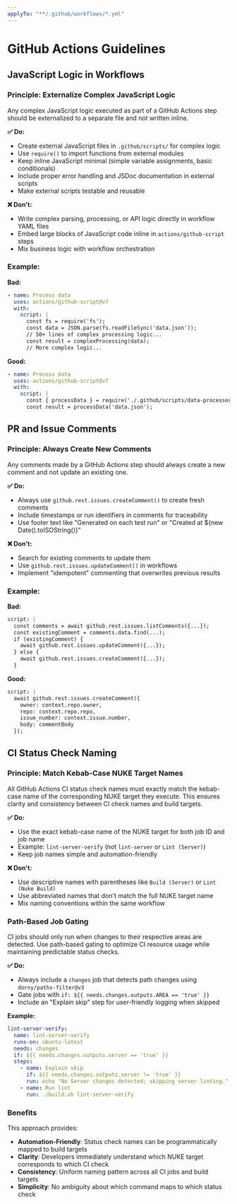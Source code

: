 ```yaml
---
applyTo: "**/.github/workflows/*.yml"
---
```


# GitHub Actions Guidelines

## JavaScript Logic in Workflows

### Principle: Externalize Complex JavaScript Logic

Any complex JavaScript logic executed as part of a GitHub Actions step should be externalized to a separate file and not written inline.

**✅ Do:**
- Create external JavaScript files in `.github/scripts/` for complex logic
- Use `require()` to import functions from external modules
- Keep inline JavaScript minimal (simple variable assignments, basic conditionals)
- Include proper error handling and JSDoc documentation in external scripts
- Make external scripts testable and reusable

**❌ Don't:**
- Write complex parsing, processing, or API logic directly in workflow YAML files
- Embed large blocks of JavaScript code inline in `actions/github-script` steps
- Mix business logic with workflow orchestration

### Example:

**Bad:**
```yaml
- name: Process data
  uses: actions/github-script@v7
  with:
    script: |
      const fs = require('fs');
      const data = JSON.parse(fs.readFileSync('data.json'));
      // 50+ lines of complex processing logic...
      const result = complexProcessing(data);
      // More complex logic...
```

**Good:**
```yaml
- name: Process data
  uses: actions/github-script@v7
  with:
    script: |
      const { processData } = require('./.github/scripts/data-processor.js');
      const result = processData('data.json');
```

## PR and Issue Comments

### Principle: Always Create New Comments

Any comments made by a GitHub Actions step should always create a new comment and not update an existing one.

**✅ Do:**
- Always use `github.rest.issues.createComment()` to create fresh comments
- Include timestamps or run identifiers in comments for traceability
- Use footer text like "Generated on each test run" or "Created at ${new Date().toISOString()}"

**❌ Don't:**
- Search for existing comments to update them
- Use `github.rest.issues.updateComment()` in workflows
- Implement "idempotent" commenting that overwrites previous results

### Example:

**Bad:**
```yaml
script: |
  const comments = await github.rest.issues.listComments({...});
  const existingComment = comments.data.find(...);
  if (existingComment) {
    await github.rest.issues.updateComment({...});
  } else {
    await github.rest.issues.createComment({...});
  }
```

**Good:**
```yaml
script: |
  await github.rest.issues.createComment({
    owner: context.repo.owner,
    repo: context.repo.repo,
    issue_number: context.issue.number,
    body: commentBody
  });
```

## CI Status Check Naming

### Principle: Match Kebab-Case NUKE Target Names

All GitHub Actions CI status check names must exactly match the kebab-case name of the corresponding NUKE target they execute. This ensures clarity and consistency between CI check names and build targets.

**✅ Do:**
- Use the exact kebab-case name of the NUKE target for both job ID and job name
- Example: `lint-server-verify` (not `lint-server` or `Lint (Server)`)
- Keep job names simple and automation-friendly

**❌ Don't:**
- Use descriptive names with parentheses like `Build (Server)` or `Lint (Nuke Build)`
- Use abbreviated names that don't match the full NUKE target name
- Mix naming conventions within the same workflow

### Path-Based Job Gating

CI jobs should only run when changes to their respective areas are detected. Use path-based gating to optimize CI resource usage while maintaining predictable status checks.

**✅ Do:**
- Always include a `changes` job that detects path changes using `dorny/paths-filter@v3`
- Gate jobs with `if: ${{ needs.changes.outputs.AREA == 'true' }}`
- Include an "Explain skip" step for user-friendly logging when skipped

**Example:**
```yaml
lint-server-verify:
  name: lint-server-verify
  runs-on: ubuntu-latest
  needs: changes
  if: ${{ needs.changes.outputs.server == 'true' }}
  steps:
    - name: Explain skip
      if: ${{ needs.changes.outputs.server != 'true' }}
      run: echo "No Server changes detected; skipping server linting."
    - name: Run lint
      run: ./build.sh lint-server-verify
```

### Benefits

This approach provides:

- **Automation-Friendly**: Status check names can be programmatically mapped to build targets
- **Clarity**: Developers immediately understand which NUKE target corresponds to which CI check
- **Consistency**: Uniform naming pattern across all CI jobs and build targets
- **Simplicity**: No ambiguity about which command maps to which status check

